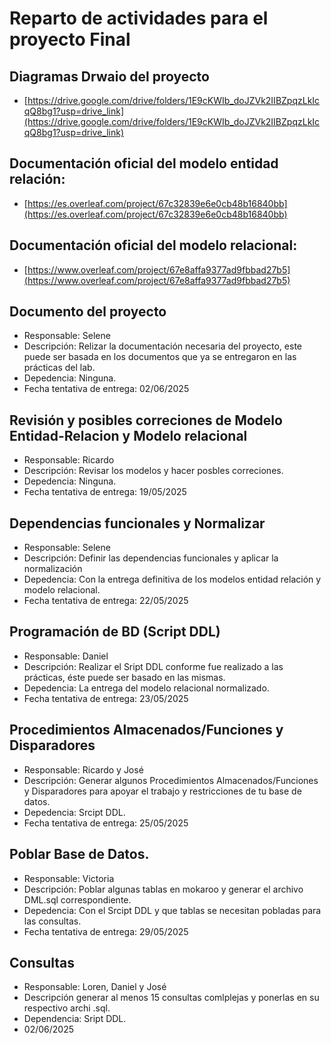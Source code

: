 # Reparto de actividades para el proyecto Final

## Diagramas Drwaio del proyecto

* [https://drive.google.com/drive/folders/1E9cKWIb_doJZVk2IIBZpqzLkIcqQ8bg1?usp=drive_link](https://drive.google.com/drive/folders/1E9cKWIb_doJZVk2IIBZpqzLkIcqQ8bg1?usp=drive_link)


## Documentación oficial del modelo entidad relación:

* [https://es.overleaf.com/project/67c32839e6e0cb48b16840bb](https://es.overleaf.com/project/67c32839e6e0cb48b16840bb)

## Documentación oficial del modelo relacional:

* [https://www.overleaf.com/project/67e8affa9377ad9fbbad27b5](https://www.overleaf.com/project/67e8affa9377ad9fbbad27b5)



## Documento del proyecto

* Responsable: Selene
* Descripción: Relizar la documentación necesaria del proyecto, este puede ser basada
  en los documentos que ya se entregaron en las prácticas del lab.
* Depedencia: Ninguna.
* Fecha tentativa de entrega: 02/06/2025

## Revisión  y posibles correciones de Modelo Entidad-Relacion y Modelo relacional

* Responsable: Ricardo
* Descripción: Revisar los modelos y hacer posbles correciones.
* Depedencia: Ninguna.
* Fecha tentativa de entrega: 19/05/2025

## Dependencias funcionales y Normalizar

* Responsable: Selene
* Descripción: Definir las dependencias funcionales y aplicar la normalización
* Depedencia: Con la entrega definitiva de los modelos entidad relación y modelo relacional.
* Fecha tentativa de entrega: 22/05/2025

## Programación de BD (Script DDL)

* Responsable: Daniel
* Descripción: Realizar el Sript DDL conforme fue realizado a las prácticas, éste puede ser basado en las mismas.
* Depedencia: La entrega del modelo relacional normalizado.
* Fecha tentativa de entrega: 23/05/2025  

## Procedimientos Almacenados/Funciones y Disparadores

* Responsable: Ricardo y José
* Descripción: Generar algunos Procedimientos Almacenados/Funciones y Disparadores para apoyar el trabajo
  y restricciones de tu base de datos.
* Depedencia: Srcipt DDL.
* Fecha tentativa de entrega: 25/05/2025  
  

## Poblar Base de Datos.

* Responsable: Victoria
* Descripción: Poblar algunas tablas en mokaroo y generar el archivo DML.sql correspondiente.
* Depedencia: Con el Srcipt DDL y que tablas se necesitan pobladas para las consultas.
* Fecha tentativa de entrega: 29/05/2025  

## Consultas

* Responsable: Loren, Daniel y José
* Descripción generar al menos 15 consultas comlplejas y ponerlas en su respectivo archi .sql.
* Dependencia: Sript DDL.
* 02/06/2025

